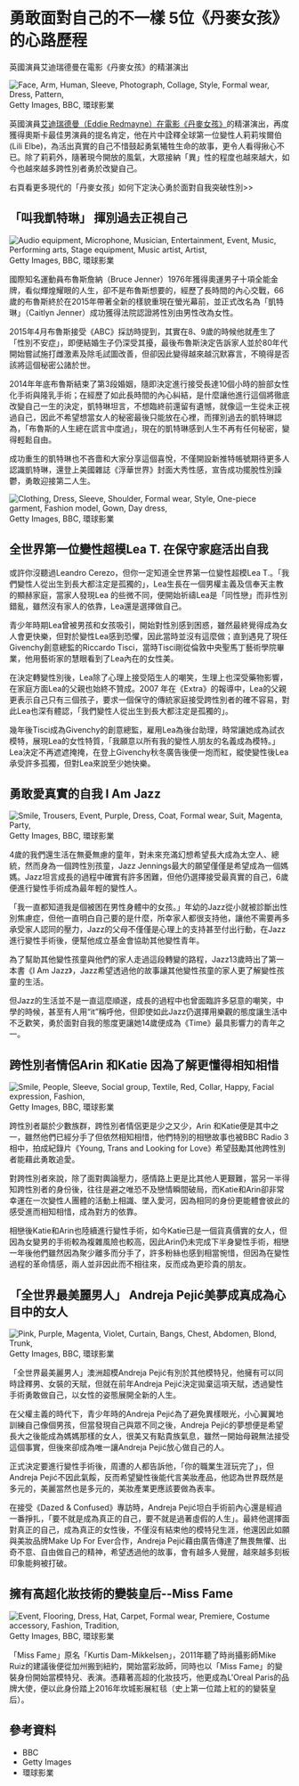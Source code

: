 # 勇敢面對自己的不一樣 5位《丹麥女孩》的心路歷程

英國演員艾迪瑞德曼在電影《丹麥女孩》的精湛演出

![Face, Arm, Human, Sleeve, Photograph, Collage, Style, Formal wear, Dress, Pattern, ](https://hips.hearstapps.com/amv-prod-elletw.s3.amazonaws.com/new-dossier/shou_tu__1.png?crop=1xw:1.0xh;center,top&resize=980:*)  
Getty Images, BBC, 環球影業

英國演員[艾迪瑞德曼（Eddie Redmayne）在電影《丹麥女孩》](http://www.elle.com.tw/entertainment/movie/eddie-redmayne-makeup-look-danish-girl)的精湛演出，再度獲得奧斯卡最佳男演員的提名肯定，他在片中詮釋全球第一位變性人莉莉埃爾伯(Lili Elbe)，為活出真實的自己不惜鼓起勇氣犧牲生命的故事，更令人看得揪心不已。除了莉莉外，隨著現今開放的風氣，大眾接納「異」性的程度也越來越大，如今也越來越多跨性別者勇於改變自己。

右頁看更多現代的「丹麥女孩」如何下定決心勇於面對自我突破性別>>

## 「叫我凱特琳」 揮別過去正視自己

![Audio equipment, Microphone, Musician, Entertainment, Event, Music, Performing arts, Stage equipment, Music artist, Artist, ](https://hips.hearstapps.com/amv-prod-elletw.s3.amazonaws.com/new-dossier/gettyimages-481854514.jpg?crop=1xw:0.9404388714733543xh;center,top&resize=980:*)  
Getty Images, BBC, 環球影業

國際知名運動員布魯斯詹納（Bruce Jenner）1976年獲得奧運男子十項全能金牌，看似輝煌耀眼的人生，卻不是布魯斯想要的，經歷了長時間的內心交戰，66歲的布魯斯終於在2015年帶著全新的樣貌重現在螢光幕前，並正式改名為「凱特琳」（Caitlyn Jenner）成功獲得法院認證將性別由男性改為女性。

2015年4月布魯斯接受《ABC》採訪時提到，其實在8、9歲的時候他就產生了「性別不安症」，即便結婚生子仍深受其擾，最後布魯斯決定告訴家人並於80年代開始嘗試施打雌激素及除毛試圖改善，但卻因此變得越來越沉默寡言，不曉得是否該將這個秘密公諸於世。

2014年年底布魯斯結束了第3段婚姻，隨即決定進行接受長達10個小時的臉部女性化手術與隆乳手術；在經歷了如此長時間的內心糾結，是什麼讓他進行這個將徹底改變自己一生的決定，凱特琳坦言，不想臨終前還留有遺憾，就像這一生從未正視過自己，因此不希望想當女人的秘密最後只能放在心裡，而揮別過去的凱特琳認為，「布魯斯的人生總在謊言中度過」，現在的凱特琳感到人生不再有任何秘密，變得輕鬆自由。

成功重生的凱特琳也不吝嗇和大家分享這個喜悅，不僅開設新推特帳號期待更多人認識凱特琳，還登上美國雜誌《浮華世界》封面大秀性感，宣告成功擺脫性別躁鬱，勇敢迎接第二人生。

![Clothing, Dress, Sleeve, Shoulder, Formal wear, Style, One-piece garment, Fashion model, Gown, Day dress, ](https://hips.hearstapps.com/amv-prod-elletw.s3.amazonaws.com/new-dossier/gettyimages-469277456.jpg?crop=1.0xw:1xh;center,top&resize=980:*)  
Getty Images, BBC, 環球影業

## 全世界第一位變性超模Lea T. 在保守家庭活出自我

或許你沒聽過Leandro Cerezo，但你一定知道全世界第一位變性超模Lea T.。「我們變性人從出生到長大都注定是孤獨的」，Lea生長在一個男權主義及信奉天主教的顯赫家庭，當家人發現Lea 的些微不同，便開始祈禱Lea是「同性戀」而非性別錯亂，雖然沒有家人的依靠，Lea還是選擇做自己。

青少年時期Lea曾被男孩和女孩吸引，開始對性別感到困惑，雖然最終覺得成為女人會更快樂，但對於變性Lea感到恐懼，因此當時並沒有這麼做；直到遇見了現任Givenchy創意總監的Riccardo Tisci，當時Tisci剛從倫敦中央聖馬丁藝術學院畢業，他用藝術家的慧眼看到了Lea內在的女性美。

在決定轉變性別後，Lea除了心理上接受陌生人的嘲笑，生理上也深受藥物影響，在家庭方面Lea的父親也始終不贊成。2007 年在《Extra》的報導中，Lea的父親更表示自己只有三個孩子，要求一個保守的傳統家庭接受跨性別者的確不容易，對此Lea也深有體認，「我們變性人從出生到長大都注定是孤獨的」。

幾年後Tisci成為Givenchy的創意總監，雇用Lea為後台助理，時常讓她成為試衣模特，展現Lea的女性特質，「我願意以所有我的變性人朋友的名義成為模特。」Lea決定不再遮遮掩掩，在登上Givenchy秋冬廣告後便一炮而紅，縱使變性後Lea承受許多孤獨，但對Lea來說至少她快樂。

## 勇敢愛真實的自我 I Am Jazz

![Smile, Trousers, Event, Purple, Dress, Coat, Formal wear, Suit, Magenta, Party, ](https://hips.hearstapps.com/amv-prod-elletw.s3.amazonaws.com/new-dossier/gettyimages-500275906.jpg?crop=1xw:0.8620689655172413xh;center,top&resize=980:*)  
Getty Images, BBC, 環球影業

4歲的我們還生活在無憂無慮的童年，對未來充滿幻想希望長大成為太空人、總統，然而身為一個跨性別孩童，Jazz Jennings最大的願望僅僅是希望成為一個媽媽。Jazz坦言成長的過程中確實有許多困難，但他仍選擇接受最真實的自己，6歲便進行變性手術成為最年輕的變性人。

「我一直都知道我是個被困在男性身體中的女孩。」年幼的Jazz從小就被診斷出性別焦慮症，但他一直明白自己要的是什麼，所幸家人都很支持他，讓他不需要再多承受家人認同的壓力，Jazz的父母不僅僅是心理上的支持甚至付出行動，在Jazz進行變性手術後，便幫他成立基金會協助其他變性青年。

為了幫助其他變性孩童與他們的家人走過這段轉變的路程，Jazz13歲時出了第一本書《I Am Jazz》，Jazz希望透過他的故事讓其他變性孩童的家人更了解變性孩童的生活。

但Jazz的生活並不是一直這麼順遂，成長的過程中也曾面臨許多惡意的嘲笑，中學的時候，甚至有人用“it”稱呼他，但即使如此Jazz仍選擇用樂觀的態度讓生活中不乏歡笑，勇於面對自我的態度更讓她14歲便成為《Time》最具影響力的青年之一。

## 跨性別者情侶Arin 和Katie 因為了解更懂得相知相惜

![Smile, People, Sleeve, Social group, Textile, Red, Collar, Happy, Facial expression, Fashion, ](https://hips.hearstapps.com/amv-prod-elletw.s3.amazonaws.com/new-dossier/p0389zj7.jpg?crop=0.8433333333333334xw:1xh;center,top&resize=980:*)  
Getty Images, BBC, 環球影業

跨性別者屬於少數族群，跨性別者情侶更是少之又少，Arin 和Katie便是其中之一，雖然他們已經分手了但依然相知相惜，他們特別的相戀故事也被BBC Radio 3相中，拍成紀錄片《Young, Trans and Looking for Love》希望鼓勵其他跨性別者能藉此勇敢追愛。

對跨性別者來說，除了面對輿論壓力，感情路上更是比其他人更艱難，當另一半得知跨性別者的身份後，往往是避之唯恐不及戀情瞬間破局，而Katie和Arin卻非常幸運在一次變性人團體的活動上相識、墜入愛河，因為相同的身份更能體會彼此的感受進而相知相惜，成為對方的依靠。

相戀後Katie和Arin也陸續進行變性手術，如今Katie已是一個貨真價實的女人，但因為女變男的手術較為複雜風險也較高，因此Arin仍未完成下半身變性手術，相戀一年後他們雖然因為聚少離多而分手了，許多粉絲也感到相當惋惜，但因為在變性過程的革命情感，兩人並非因此而不相往來，反而成為更珍貴的朋友。

## 「全世界最美麗男人」 Andreja Pejić美夢成真成為心目中的女人

![Pink, Purple, Magenta, Violet, Curtain, Bangs, Chest, Abdomen, Blond, Trunk, ](https://hips.hearstapps.com/amv-prod-elletw.s3.amazonaws.com/new-dossier/a_0.png?crop=1xw:1.0xh;center,top&resize=980:*)  
Getty Images, BBC, 環球影業

「全世界最美麗男人」澳洲超模Andreja Pejić有別於其他模特兒，他擁有可以同時詮釋男、女裝的天賦，但就在前年Andreja Pejić決定拋棄這項天賦，透過變性手術勇敢做自己，以女性的姿態展開全新的人生。

在父權主義的時代下，青少年時的Andreja Pejić為了避免異樣眼光，小心翼翼地訓練自己像個男孩，但當發現自己與眾不同之後，Andreja Pejić的夢想便是希望長大之後能成為媽媽那樣的女人，很美又有點貴族氣息，雖然一開始母親無法接受這個事實，但後來卻成為唯一讓Andreja Pejić放心做自己的人。

正式決定要進行變性手術後，周遭的人都告訴他，「你的職業生涯玩完了」，但Andreja Pejić不因此氣餒，反而希望變性後能代言美妝產品，他認為世界既然是多元的，美麗當然也是多元的，美妝產業更應該要做為表率。

在接受《Dazed & Confused》專訪時，Andreja Pejić坦白手術前內心還是經過一番掙扎，「要不就是成為真正的自己，要不就是過著虛假的人生」。最終他選擇面對真正的自己，成為真正的女性後，不僅沒有結束他的模特兒生涯，他還因此如願與美妝品牌Make Up For Ever合作，Andreja Pejić藉由廣告傳達了無畏無懼、出奇不意、自由做自己的精神，希望透過他的故事，會有越多人覺醒，越來越多刻板印象能夠被打破。

## 擁有高超化妝技術的變裝皇后--Miss Fame

![Event, Flooring, Dress, Hat, Carpet, Formal wear, Premiere, Costume accessory, Fashion, Tradition, ](https://hips.hearstapps.com/amv-prod-elletw.s3.amazonaws.com/new-dossier/gettyimages-531378510.jpg?crop=1xw:0.888888888888889xh;center,top&resize=980:*)  
Getty Images, BBC, 環球影業

「Miss Fame」原名「Kurtis Dam-Mikkelsen」，2011年聽了時尚攝影師Mike Ruiz的建議後便從加州搬到紐約，開始當彩妝師，同時也以「Miss Fame」的變裝身份開始當模特兒、表演。憑藉著高超的化妝技巧，他更成為L'Oreal Paris的品牌大使，便以此身份踏上2016年坎城影展紅毯（史上第一位踏上紅的的變裝皇后）。

## 參考資料

- BBC
- Getty Images
- 環球影業